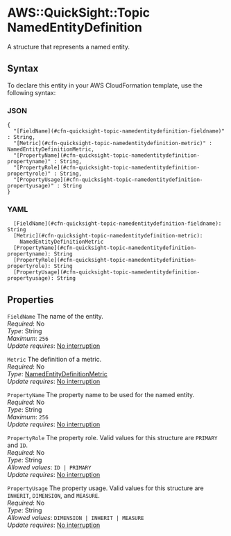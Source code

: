 # AWS::QuickSight::Topic NamedEntityDefinition<a name="aws-properties-quicksight-topic-namedentitydefinition"></a>

A structure that represents a named entity\.

## Syntax<a name="aws-properties-quicksight-topic-namedentitydefinition-syntax"></a>

To declare this entity in your AWS CloudFormation template, use the following syntax:

### JSON<a name="aws-properties-quicksight-topic-namedentitydefinition-syntax.json"></a>

```
{
  "[FieldName](#cfn-quicksight-topic-namedentitydefinition-fieldname)" : String,
  "[Metric](#cfn-quicksight-topic-namedentitydefinition-metric)" : NamedEntityDefinitionMetric,
  "[PropertyName](#cfn-quicksight-topic-namedentitydefinition-propertyname)" : String,
  "[PropertyRole](#cfn-quicksight-topic-namedentitydefinition-propertyrole)" : String,
  "[PropertyUsage](#cfn-quicksight-topic-namedentitydefinition-propertyusage)" : String
}
```

### YAML<a name="aws-properties-quicksight-topic-namedentitydefinition-syntax.yaml"></a>

```
  [FieldName](#cfn-quicksight-topic-namedentitydefinition-fieldname): String
  [Metric](#cfn-quicksight-topic-namedentitydefinition-metric): 
    NamedEntityDefinitionMetric
  [PropertyName](#cfn-quicksight-topic-namedentitydefinition-propertyname): String
  [PropertyRole](#cfn-quicksight-topic-namedentitydefinition-propertyrole): String
  [PropertyUsage](#cfn-quicksight-topic-namedentitydefinition-propertyusage): String
```

## Properties<a name="aws-properties-quicksight-topic-namedentitydefinition-properties"></a>

`FieldName`  <a name="cfn-quicksight-topic-namedentitydefinition-fieldname"></a>
The name of the entity\.  
*Required*: No  
*Type*: String  
*Maximum*: `256`  
*Update requires*: [No interruption](https://docs.aws.amazon.com/AWSCloudFormation/latest/UserGuide/using-cfn-updating-stacks-update-behaviors.html#update-no-interrupt)

`Metric`  <a name="cfn-quicksight-topic-namedentitydefinition-metric"></a>
The definition of a metric\.  
*Required*: No  
*Type*: [NamedEntityDefinitionMetric](aws-properties-quicksight-topic-namedentitydefinitionmetric.md)  
*Update requires*: [No interruption](https://docs.aws.amazon.com/AWSCloudFormation/latest/UserGuide/using-cfn-updating-stacks-update-behaviors.html#update-no-interrupt)

`PropertyName`  <a name="cfn-quicksight-topic-namedentitydefinition-propertyname"></a>
The property name to be used for the named entity\.  
*Required*: No  
*Type*: String  
*Maximum*: `256`  
*Update requires*: [No interruption](https://docs.aws.amazon.com/AWSCloudFormation/latest/UserGuide/using-cfn-updating-stacks-update-behaviors.html#update-no-interrupt)

`PropertyRole`  <a name="cfn-quicksight-topic-namedentitydefinition-propertyrole"></a>
The property role\. Valid values for this structure are `PRIMARY` and `ID`\.  
*Required*: No  
*Type*: String  
*Allowed values*: `ID | PRIMARY`  
*Update requires*: [No interruption](https://docs.aws.amazon.com/AWSCloudFormation/latest/UserGuide/using-cfn-updating-stacks-update-behaviors.html#update-no-interrupt)

`PropertyUsage`  <a name="cfn-quicksight-topic-namedentitydefinition-propertyusage"></a>
The property usage\. Valid values for this structure are `INHERIT`, `DIMENSION`, and `MEASURE`\.  
*Required*: No  
*Type*: String  
*Allowed values*: `DIMENSION | INHERIT | MEASURE`  
*Update requires*: [No interruption](https://docs.aws.amazon.com/AWSCloudFormation/latest/UserGuide/using-cfn-updating-stacks-update-behaviors.html#update-no-interrupt)